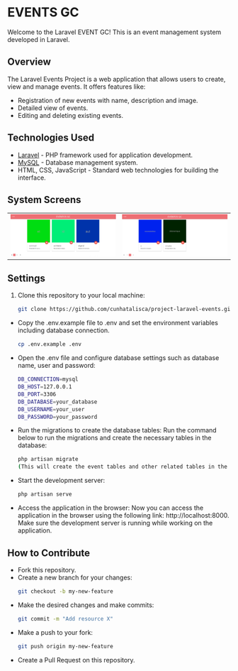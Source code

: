 # EVENTS GC

Welcome to the Laravel EVENT GC! This is an event management system developed in Laravel.

## Overview

The Laravel Events Project is a web application that allows users to create, view and manage events. It offers features like:

- Registration of new events with name, description and image.
- Detailed view of events.
- Editing and deleting existing events.

## Technologies Used

- [Laravel](https://laravel.com) - PHP framework used for application development.
- [MySQL](https://www.mysql.com) - Database management system.
- HTML, CSS, JavaScript - Standard web technologies for building the interface.

## System Screens

<table>
  <tr>
    <td><img src="https://github.com/cunhatalisca/project-laravel-events/blob/image/images/tela1-eventgc.png" alt="Tela 1 - home"></td>
    <td><img src="https://github.com/cunhatalisca/project-laravel-events/blob/image/images/tela2-eventgc.png" alt="Tela 2 - home"></td>
  </tr>
</table>

## Settings

1. Clone this repository to your local machine:

   ```bash
   git clone https://github.com/cunhatalisca/project-laravel-events.git

- Copy the .env.example file to .env and set the environment variables including database connection.
  ```bash
  cp .env.example .env

- Open the .env file and configure database settings such as database name, user and password:
  ```bash
  DB_CONNECTION=mysql
  DB_HOST=127.0.0.1
  DB_PORT=3306
  DB_DATABASE=your_database
  DB_USERNAME=your_user
  DB_PASSWORD=your_password

- Run the migrations to create the database tables:
  Run the command below to run the migrations and create the necessary tables in the database:
  ```bash
  php artisan migrate
  (This will create the event tables and other related tables in the configured database.)

- Start the development server:
  ```bash
  php artisan serve

- Access the application in the browser:
  Now you can access the application in the browser using the following link: http://localhost:8000.
  Make sure the development server is running while working on the application.

## How to Contribute
- Fork this repository.
- Create a new branch for your changes:
  ```bash
  git checkout -b my-new-feature
  
- Make the desired changes and make commits:
  ```bash
  git commit -m "Add resource X"

- Make a push to your fork:
  ```bash
  git push origin my-new-feature

- Create a Pull Request on this repository.




